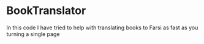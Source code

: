 # BookTranslator
In this code I have tried to help with translating books to Farsi as fast as you turning a single page
